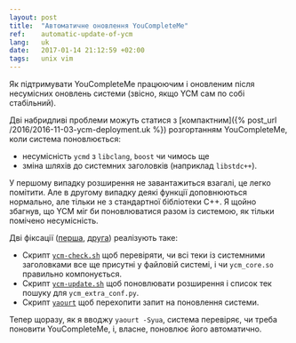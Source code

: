 ```yaml
---
layout: post
title:  "Автоматичне оновлення YouCompleteMe"
ref:    automatic-update-of-ycm
lang:   uk
date:   2017-01-14 21:12:59 +02:00
tags:   unix vim
---
```


Як підтримувати YouCompleteMe працюючим і оновленим після несумісних оновлень
системи (звісно, якщо YCM сам по собі стабільний).

Дві набридливі проблеми можуть статися з [компактним]({% post_url /2016/2016-11-03-ycm-deployment.uk %})
розгортанням YouCompleteMe, коли система поновлюється:

* несумісність `ycmd` з `libclang`, `boost` чи чимось ще
* зміна шляхів до системних заголовків (наприклад `libstdc++`).

У першому випадку розширення не завантажиться взагалі, це легко помітити.
Але в другому випадку деякі функції доповнюються нормально, але тільки не з
стандартної бібліотеки C++. Я щойно збагнув, що YCM міг би поновлюватися разом
із системою, як тільки помічено несумісність.

Дві фіксації ([перша](https://github.com/sakhnik/dotfiles/commit/29ec2327b4c29c612f6427be576983ed0c30081f),
[друга](https://github.com/sakhnik/dotfiles/commit/053e0bd1d584b489e393606fbf073996a122fbb4))
реалізують таке:

* Скрипт [`ycm-check.sh`](https://github.com/sakhnik/dotfiles/blob/master/.bin/ycm-check.sh)
щоб перевіряти, чи всі теки із системними заголовками все ще присутні у файловій
системі, і чи `ycm_core.so` правильно компонується.
* Скрипт [`ycm-update.sh`](https://github.com/sakhnik/dotfiles/blob/master/.bin/ycm-update.sh)
щоб поновлювати розширення і список тек пошуку для `ycm_extra_conf.py`.
* Скрипт [`yaourt`](https://github.com/sakhnik/dotfiles/blob/master/.bin/yaourt)
щоб перехопити запит на поновлення системи.

Тепер щоразу, як я вводжу `yaourt -Syua`, система перевіряє, чи треба поновити
YouCompleteMe, і, власне, поновлює його автоматично.
